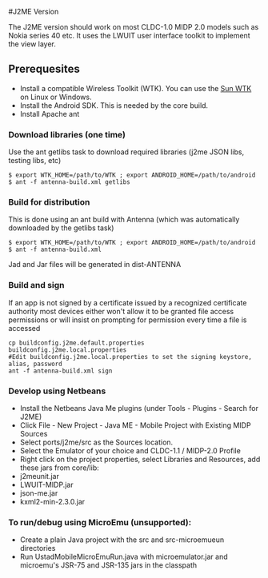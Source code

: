 #J2ME Version

The J2ME version should work on most CLDC-1.0 MIDP 2.0 models such as Nokia series 40 etc.
It uses the LWUIT user interface toolkit to implement the view layer.

## Prerequesites
* Install a compatible Wireless Toolkit (WTK). You can use the [Sun WTK](www.oracle.com/technetwork/java/javasebusiness/downloads/java-archive-downloads-javame-419430.html) on Linux or Windows.
* Install the Android SDK. This is needed by the core build.
* Install Apache ant

### Download libraries (one time)
Use the ant getlibs task to download required libraries (j2me JSON libs, testing libs, etc)
```
$ export WTK_HOME=/path/to/WTK ; export ANDROID_HOME=/path/to/android
$ ant -f antenna-build.xml getlibs
```

### Build for distribution
This is done using an ant build with Antenna (which was automatically downloaded by the getlibs task)
```
$ export WTK_HOME=/path/to/WTK ; export ANDROID_HOME=/path/to/android
$ ant -f antenna-build.xml
```
Jad and Jar files will be generated in dist-ANTENNA

### Build and sign
If an app is not signed by a certificate issued by a recognized certificate authority most devices either won't allow it to be granted file access permissions or will insist on prompting for permission every time a file is accessed
```
cp buildconfig.j2me.default.properties buildconfig.j2me.local.properties
#Edit buildconfig.j2me.local.properties to set the signing keystore, alias, password
ant -f antenna-build.xml sign
```

### Develop using Netbeans

* Install the Netbeans Java Me plugins (under Tools - Plugins - Search for J2ME)
* Click File - New Project - Java ME - Mobile Project with Existing MIDP Sources
* Select ports/j2me/src as the Sources location.
* Select the Emulator of your choice and CLDC-1.1 / MIDP-2.0 Profile
* Right click on the project properties, select Libraries and Resources, add these jars from core/lib:
 * j2meunit.jar
 * LWUIT-MIDP.jar
 * json-me.jar
 * kxml2-min-2.3.0.jar


### To run/debug using MicroEmu (unsupported):

* Create a plain Java project with the src and src-microemueun directories
* Run UstadMobileMicroEmuRun.java with microemulator.jar and microemu's JSR-75 and JSR-135 jars in the classpath



